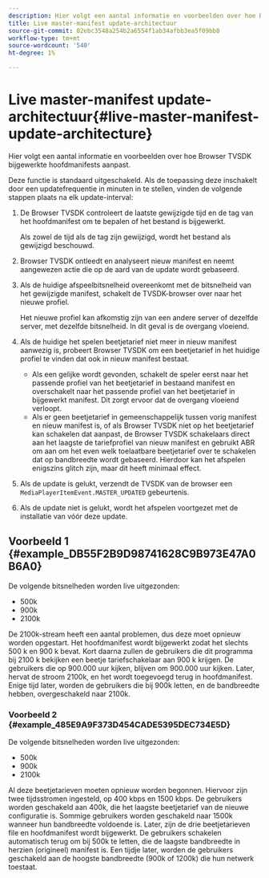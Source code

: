 ```yaml
---
description: Hier volgt een aantal informatie en voorbeelden over hoe Browser TVSDK bijgewerkte hoofdmanifests aanpast.
title: Live master-manifest update-architectuur
source-git-commit: 02ebc3548a254b2a6554f1ab34afbb3ea5f09bb8
workflow-type: tm+mt
source-wordcount: '540'
ht-degree: 1%

---
```


# Live master-manifest update-architectuur{#live-master-manifest-update-architecture}

Hier volgt een aantal informatie en voorbeelden over hoe Browser TVSDK bijgewerkte hoofdmanifests aanpast.

Deze functie is standaard uitgeschakeld. Als de toepassing deze inschakelt door een updatefrequentie in minuten in te stellen, vinden de volgende stappen plaats na elk update-interval:

1. De Browser TVSDK controleert de laatste gewijzigde tijd en de tag van het hoofdmanifest om te bepalen of het bestand is bijgewerkt.

   Als zowel de tijd als de tag zijn gewijzigd, wordt het bestand als gewijzigd beschouwd.
1. Browser TVSDK ontleedt en analyseert nieuw manifest en neemt aangewezen actie die op de aard van de update wordt gebaseerd.
1. Als de huidige afspeelbitsnelheid overeenkomt met de bitsnelheid van het gewijzigde manifest, schakelt de TVSDK-browser over naar het nieuwe profiel.

   Het nieuwe profiel kan afkomstig zijn van een andere server of dezelfde server, met dezelfde bitsnelheid. In dit geval is de overgang vloeiend.
1. Als de huidige het spelen beetjetarief niet meer in nieuw manifest aanwezig is, probeert Browser TVSDK om een beetjetarief in het huidige profiel te vinden dat ook in nieuw manifest bestaat.

   * Als een gelijke wordt gevonden, schakelt de speler eerst naar het passende profiel van het beetjetarief in bestaand manifest en overschakelt naar het passende profiel van het beetjetarief in bijgewerkt manifest. Dit zorgt ervoor dat de overgang vloeiend verloopt.
   * Als er geen beetjetarief in gemeenschappelijk tussen vorig manifest en nieuw manifest is, of als Browser TVSDK niet op het beetjetarief kan schakelen dat aanpast, de Browser TVSDK schakelaars direct aan het laagste de tariefprofiel van nieuw manifest en gebruikt ABR om aan om het even welk toelaatbare beetjetarief over te schakelen dat op bandbreedte wordt gebaseerd. Hierdoor kan het afspelen enigszins glitch zijn, maar dit heeft minimaal effect.

1. Als de update is gelukt, verzendt de TVSDK van de browser een `MediaPlayerItemEvent.MASTER_UPDATED` gebeurtenis.
1. Als de update niet is gelukt, wordt het afspelen voortgezet met de installatie van vóór deze update.

## Voorbeeld 1 {#example_DB55F2B9D98741628C9B973E47A0B6A0}

De volgende bitsnelheden worden live uitgezonden:

* 500k
* 900k
* 2100k

De 2100k-stream heeft een aantal problemen, dus deze moet opnieuw worden opgestart. Het hoofdmanifest wordt bijgewerkt zodat het slechts 500 k en 900 k bevat. Kort daarna zullen de gebruikers die dit programma bij 2100 k bekijken een beetje tariefschakelaar aan 900 k krijgen. De gebruikers die op 900.000 uur kijken, blijven om 900.000 uur kijken. Later, hervat de stroom 2100k, en het wordt toegevoegd terug in hoofdmanifest. Enige tijd later, worden de gebruikers die bij 900k letten, en de bandbreedte hebben, overgeschakeld naar 2100k.

### Voorbeeld 2 {#example_485E9A9F373D454CADE5395DEC734E5D}

De volgende bitsnelheden worden live uitgezonden:

* 500k
* 900k
* 2100k

Al deze beetjetarieven moeten opnieuw worden begonnen. Hiervoor zijn twee tijdsstromen ingesteld, op 400 kbps en 1500 kbps. De gebruikers worden geschakeld aan 400k, die het laagste beetjetarief van de nieuwe configuratie is. Sommige gebruikers worden geschakeld naar 1500k wanneer hun bandbreedte voldoende is. Later, zijn de drie beetjetarieven file en hoofdmanifest wordt bijgewerkt. De gebruikers schakelen automatisch terug om bij 500k te letten, die de laagste bandbreedte in herzien (origineel) manifest is. Een tijdje later, worden de gebruikers geschakeld aan de hoogste bandbreedte (900k of 1200k) die hun netwerk toestaat.

<!-- 

WRITER: Add relref to api/psdk/asdoc-dhls_1.4/com/adobe/mediacore/events/MediaPlayerItemEvent.html#MASTER_UPDATED

 -->
